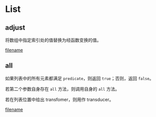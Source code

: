 # List

## adjust

将数组中指定索引处的值替换为经函数变换的值。

[filename](code/list/adjust.js ':include :type=code :fragment=demo')

## all

如果列表中的所有元素都满足 `predicate`，则返回 `true`；否则，返回 `false`。

若第二个参数自身存在 `all` 方法，则调用自身的 `all` 方法。

若在列表位置中给出 transfomer，则用作 transducer。

[filename](code/list/all.js ':include :type=code :fragment=demo')